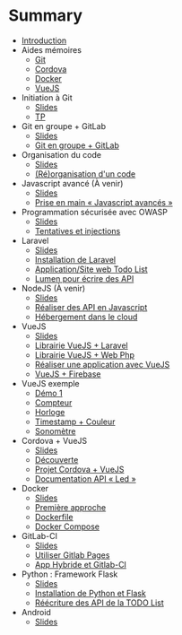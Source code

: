 # Summary

- [Introduction](README.md)
- Aides mémoires
  - [Git](cheatsheets/git/README.md)
  - [Cordova](cheatsheets/cordova/README.md)
  - [Docker](cheatsheets/docker/README.md)
  - [VueJS](cheatsheets/vuejs/README.md)
- Initiation à Git
  - [Slides](https://c4software.github.io/bts-sio/cours/sources/revealjs/index.html?source=git)
  - [TP](tp/git_initiation/README.md)
- Git en groupe + GitLab
  - [Slides](https://c4software.github.io/bts-sio/cours/sources/revealjs/index.html?source=gitlab)
  - [Git en groupe + GitLab](tp/gitlab/README.md)
- Organisation du code
  - [Slides](https://c4software.github.io/bts-sio/cours/sources/revealjs/index.html?source=organisations)
  - [(Ré)organisation d'un code](tp/organisation/introduction.md)
- Javascript avancé (À venir)
  - [Slides](https://c4software.github.io/bts-sio/cours/sources/revealjs/index.html?source=javascript_avancés)
  - [Prise en main « Javascript avancés »](tp/javascript_avancés/introduction.md)
- Programmation sécurisée avec OWASP
  - [Slides](https://c4software.github.io/bts-sio/cours/sources/revealjs/index.html?source=securite_applications)
  - [Tentatives et injections](tp/securite/README.md)
- Laravel
  - [Slides](https://c4software.github.io/bts-sio/cours/sources/revealjs/index.html?source=laravel)
  - [Installation de Laravel](tp/laravel/introduction.md)
  - [Application/Site web Todo List](tp/laravel/application_todo_list.md)
  - [Lumen pour écrire des API](tp/laravel/creation_api.md)
- NodeJS  (À venir)
  - [Slides]()
  - [Réaliser des API en Javascript]()
  - [Hébergement dans le cloud]()
- VueJS
  - [Slides](https://c4software.github.io/bts-sio/cours/sources/revealjs/index.html?source=vuejs)
  - [Librairie VueJS + Laravel](tp/vuejs/tp1-vuejs-laravel-api.md)
  - [Librairie VueJS + Web Php](tp/vuejs/tp1.md)
  - [Réaliser une application avec VueJS](tp/vuejs/tp2.md)
  - [VueJS + Firebase](tp/vuejs/firebase-vuejs.md)
- VueJS exemple
  - [Démo 1](https://c4software.github.io/bts-sio/demo/vuejs/demo1/index.html)
  - [Compteur](https://c4software.github.io/bts-sio/demo/vuejs/counter/index.html)
  - [Horloge](https://c4software.github.io/bts-sio/demo/vuejs/clock/index.html)
  - [Timestamp + Couleur](https://c4software.github.io/bts-sio/demo/vuejs/timestamp-color/index.html)
  - [Sonomètre](https://c4software.github.io/bts-sio/demo/vuejs/sound/index.html)
- Cordova + VueJS
  - [Slides](https://c4software.github.io/bts-sio/cours/sources/revealjs/index.html?source=cordova)
  - [Découverte](tp/cordova/decouverte.md)
  - [Projet Cordova + VueJS](tp/cordova/vuejs_cordova.md)
  - [Documentation API « Led »](tp/api/doc_api_led.md)
- Docker
  - [Slides](https://rawgit.com/c4software/bts/master/cours/docker/)
  - [Première approche](tp/docker/introduction.md)
  - [Dockerfile](tp/docker/dockerfile.md)
  - [Docker Compose](tp/docker/docker_compose.md)
- GitLab-CI
  - [Slides](https://c4software.github.io/bts-sio/cours/sources/revealjs/index.html?source=gitlabci)
  - [Utiliser Gitlab Pages](tp/ci/pages.md)
  - [App Hybride et Gitlab-CI](tp/ci/ci-hybride.md)
- Python : Framework Flask
  - [Slides](https://c4software.github.io/bts-sio/cours/sources/revealjs/index.html?source=python)
  - [Installation de Python et Flask](./tp/python/flask.md)
  - [Réécriture des API de la TODO List](./tp/python/flask_todolist_api.md)
- Android
  - [Slides](https://c4software.github.io/bts-sio/cours/sources/revealjs/index.html?source=android)
